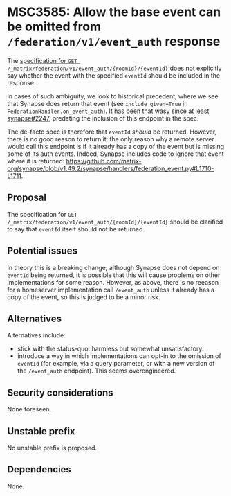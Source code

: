 # MSC3585: Allow the base event can be omitted from `/federation/v1/event_auth` response

The [specification for `GET
/_matrix/federation/v1/event_auth/{roomId}/{eventId}`](https://spec.matrix.org/unstable/server-server-api/#get_matrixfederationv1event_authroomideventid)
does not explicitly say whether the event with the specified `eventId` should
be included in the response.

In cases of such ambiguity, we look to historical precedent, where we see that
Synapse does return that event (see `include_given=True` in
[`FederationHandler.on_event_auth`](https://github.com/matrix-org/synapse/blob/v1.49.2/synapse/handlers/federation.py#L423)). It
has been that wasy since at least
[synapse#2247](https://github.com/matrix-org/synapse/pull/2247), predating the
inclusion of this endpoint in the spec.

The de-facto spec is therefore that `eventId` *should* be returned. However,
there is no good reason to return it: the only reason why a remote server would
call this endpoint is if it already has a copy of the event but is missing some
of its auth events. Indeed, Synapse includes code to ignore that event where it
is returned: https://github.com/matrix-org/synapse/blob/v1.49.2/synapse/handlers/federation_event.py#L1710-L1711.

## Proposal

The specification for `GET
/_matrix/federation/v1/event_auth/{roomId}/{eventId}` should be clarified to
say that `eventId` itself should not be returned.

## Potential issues

In theory this is a breaking change; although Synapse does not depend on
`eventId` being returned, it is possible that this will cause problems on other
implementations for some reason. However, as above, there is no reeason for a
homeserver implementation call `/event_auth` unless it already has a copy of
the event, so this is judged to be a minor risk.

## Alternatives

Alternatives include:

 * stick with the status-quo: harmless but somewhat unsatisfactory.
 * introduce a way in which implementations can opt-in to the omission of
   `eventId` (for example, via a query parameter, or with a new version of the
   `/event_auth` endpoint). This seems overengineered.

## Security considerations

None foreseen.

## Unstable prefix

No unstable prefix is proposed.

## Dependencies

None.
